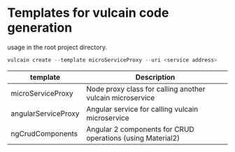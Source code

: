 # Templates for vulcain code generation

usage in the root project directory.


```js
vulcain create --template microServiceProxy --uri <service address>
```

| template | Description |
|----------|-------------|
| microServiceProxy | Node proxy class for calling another vulcain microservice |
| angularServiceProxy | Angular service for calling vulcain microservice |
| ngCrudComponents | Angular 2 components for CRUD operations (using Material2) |

